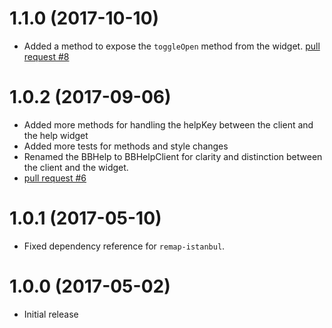 # 1.1.0 (2017-10-10)

- Added a method to expose the `toggleOpen` method from the widget. [pull request #8](https://github.com/blackbaud/help-client/pull/8)

# 1.0.2 (2017-09-06)

- Added more methods for handling the helpKey between the client and the help widget
- Added more tests for methods and style changes
- Renamed the BBHelp to BBHelpClient for clarity and distinction between the client and the widget.
- [pull request #6](https://github.com/blackbaud/help-client/pull/6)

# 1.0.1 (2017-05-10)

- Fixed dependency reference for `remap-istanbul`.

# 1.0.0 (2017-05-02)

- Initial release
